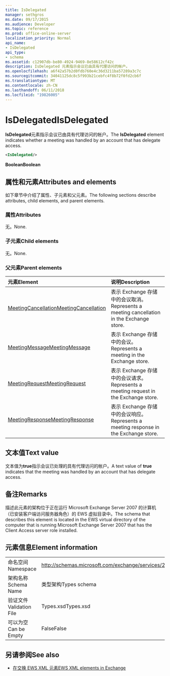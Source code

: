 ```yaml
---
title: IsDelegated
manager: sethgros
ms.date: 09/17/2015
ms.audience: Developer
ms.topic: reference
ms.prod: office-online-server
localization_priority: Normal
api_name:
- IsDelegated
api_type:
- schema
ms.assetid: c12907db-be80-4924-9469-8e58612cf42c
description: IsDelegated 元素指示会议已由具有代理访问的帐户。
ms.openlocfilehash: a6f42a57b2d0fdb760e4c36d3211ba57289a3c7c
ms.sourcegitcommit: 34041125dc8c5f993b21cebfc4f8b72f0fd2cb6f
ms.translationtype: MT
ms.contentlocale: zh-CN
ms.lasthandoff: 06/11/2018
ms.locfileid: "19826005"
---
```

# <a name="isdelegated"></a><span data-ttu-id="e357c-103">IsDelegated</span><span class="sxs-lookup"><span data-stu-id="e357c-103">IsDelegated</span></span>

<span data-ttu-id="e357c-104">**IsDelegated**元素指示会议已由具有代理访问的帐户。</span><span class="sxs-lookup"><span data-stu-id="e357c-104">The **IsDelegated** element indicates whether a meeting was handled by an account that has delegate access.</span></span> 
  
```xml
<IsDelegated/>
```

 <span data-ttu-id="e357c-105">**Boolean**</span><span class="sxs-lookup"><span data-stu-id="e357c-105">**Boolean**</span></span>
## <a name="attributes-and-elements"></a><span data-ttu-id="e357c-106">属性和元素</span><span class="sxs-lookup"><span data-stu-id="e357c-106">Attributes and elements</span></span>

<span data-ttu-id="e357c-107">如下章节中介绍了属性、子元素和父元素。</span><span class="sxs-lookup"><span data-stu-id="e357c-107">The following sections describe attributes, child elements, and parent elements.</span></span>
  
### <a name="attributes"></a><span data-ttu-id="e357c-108">属性</span><span class="sxs-lookup"><span data-stu-id="e357c-108">Attributes</span></span>

<span data-ttu-id="e357c-109">无。</span><span class="sxs-lookup"><span data-stu-id="e357c-109">None.</span></span>
  
### <a name="child-elements"></a><span data-ttu-id="e357c-110">子元素</span><span class="sxs-lookup"><span data-stu-id="e357c-110">Child elements</span></span>

<span data-ttu-id="e357c-111">无。</span><span class="sxs-lookup"><span data-stu-id="e357c-111">None.</span></span>
  
### <a name="parent-elements"></a><span data-ttu-id="e357c-112">父元素</span><span class="sxs-lookup"><span data-stu-id="e357c-112">Parent elements</span></span>

|<span data-ttu-id="e357c-113">**元素**</span><span class="sxs-lookup"><span data-stu-id="e357c-113">**Element**</span></span>|<span data-ttu-id="e357c-114">**说明**</span><span class="sxs-lookup"><span data-stu-id="e357c-114">**Description**</span></span>|
|:-----|:-----|
|[<span data-ttu-id="e357c-115">MeetingCancellation</span><span class="sxs-lookup"><span data-stu-id="e357c-115">MeetingCancellation</span></span>](meetingcancellation.md) <br/> |<span data-ttu-id="e357c-116">表示 Exchange 存储中的会议取消。</span><span class="sxs-lookup"><span data-stu-id="e357c-116">Represents a meeting cancellation in the Exchange store.</span></span>  <br/> |
|[<span data-ttu-id="e357c-117">MeetingMessage</span><span class="sxs-lookup"><span data-stu-id="e357c-117">MeetingMessage</span></span>](meetingmessage.md) <br/> |<span data-ttu-id="e357c-118">表示 Exchange 存储中的会议。</span><span class="sxs-lookup"><span data-stu-id="e357c-118">Represents a meeting in the Exchange store.</span></span>  <br/> |
|[<span data-ttu-id="e357c-119">MeetingRequest</span><span class="sxs-lookup"><span data-stu-id="e357c-119">MeetingRequest</span></span>](meetingrequest.md) <br/> |<span data-ttu-id="e357c-120">表示 Exchange 存储中的会议请求。</span><span class="sxs-lookup"><span data-stu-id="e357c-120">Represents a meeting request in the Exchange store.</span></span>  <br/> |
|[<span data-ttu-id="e357c-121">MeetingResponse</span><span class="sxs-lookup"><span data-stu-id="e357c-121">MeetingResponse</span></span>](meetingresponse.md) <br/> |<span data-ttu-id="e357c-122">表示 Exchange 存储中的会议响应。</span><span class="sxs-lookup"><span data-stu-id="e357c-122">Represents a meeting response in the Exchange store.</span></span>  <br/> |
   
## <a name="text-value"></a><span data-ttu-id="e357c-123">文本值</span><span class="sxs-lookup"><span data-stu-id="e357c-123">Text value</span></span>

<span data-ttu-id="e357c-124">文本值为**true**指示会议已处理的具有代理访问的帐户。</span><span class="sxs-lookup"><span data-stu-id="e357c-124">A text value of **true** indicates that the meeting was handled by an account that has delegate access.</span></span> 
  
## <a name="remarks"></a><span data-ttu-id="e357c-125">备注</span><span class="sxs-lookup"><span data-stu-id="e357c-125">Remarks</span></span>

<span data-ttu-id="e357c-126">描述此元素的架构位于正在运行 Microsoft Exchange Server 2007 的计算机（已安装客户端访问服务器角色）的 EWS 虚拟目录中。</span><span class="sxs-lookup"><span data-stu-id="e357c-126">The schema that describes this element is located in the EWS virtual directory of the computer that is running Microsoft Exchange Server 2007 that has the Client Access server role installed.</span></span>
  
## <a name="element-information"></a><span data-ttu-id="e357c-127">元素信息</span><span class="sxs-lookup"><span data-stu-id="e357c-127">Element information</span></span>

|||
|:-----|:-----|
|<span data-ttu-id="e357c-128">命名空间</span><span class="sxs-lookup"><span data-stu-id="e357c-128">Namespace</span></span>  <br/> |http://schemas.microsoft.com/exchange/services/2006/types  <br/> |
|<span data-ttu-id="e357c-129">架构名称</span><span class="sxs-lookup"><span data-stu-id="e357c-129">Schema Name</span></span>  <br/> |<span data-ttu-id="e357c-130">类型架构</span><span class="sxs-lookup"><span data-stu-id="e357c-130">Types schema</span></span>  <br/> |
|<span data-ttu-id="e357c-131">验证文件</span><span class="sxs-lookup"><span data-stu-id="e357c-131">Validation File</span></span>  <br/> |<span data-ttu-id="e357c-132">Types.xsd</span><span class="sxs-lookup"><span data-stu-id="e357c-132">Types.xsd</span></span>  <br/> |
|<span data-ttu-id="e357c-133">可以为空</span><span class="sxs-lookup"><span data-stu-id="e357c-133">Can be Empty</span></span>  <br/> |<span data-ttu-id="e357c-134">False</span><span class="sxs-lookup"><span data-stu-id="e357c-134">False</span></span>  <br/> |
   
## <a name="see-also"></a><span data-ttu-id="e357c-135">另请参阅</span><span class="sxs-lookup"><span data-stu-id="e357c-135">See also</span></span>



- [<span data-ttu-id="e357c-136">在交换 EWS XML 元素</span><span class="sxs-lookup"><span data-stu-id="e357c-136">EWS XML elements in Exchange</span></span>](ews-xml-elements-in-exchange.md)

